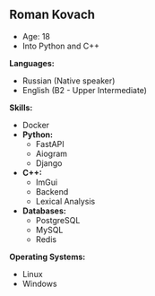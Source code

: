 ## Roman Kovach

* Age: 18
* Into Python and C++

**Languages:**

* Russian (Native speaker)
* English (B2 - Upper Intermediate)

**Skills:**
* Docker
* **Python:**
    * FastAPI
    * Aiogram
    * Django
* **C++:**
    * ImGui
    * Backend
    * Lexical Analysis
* **Databases:**
    * PostgreSQL
    * MySQL
    * Redis

**Operating Systems:**

* Linux
* Windows
